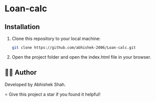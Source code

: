 # Loan-calc
 
## Installation
1. Clone this repository to your local machine:
   ```bash
   git clone https://github.com/abhishek-2006/Loan-calc.git

2. Open the project folder and open the index.html file in your browser.

## 👨‍💻 Author
Developed by Abhishek Shah.

⭐ Give this project a star if you found it helpful!
